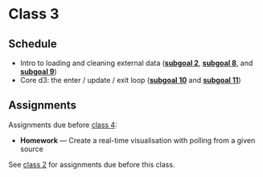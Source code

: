 # Class 3

## Schedule

*   Intro to loading and cleaning external data
    ([**subgoal 2**][s2], [**subgoal 8**][s8], and [**subgoal 9**][s9])
*   Core d3: the enter / update / exit loop
    ([**subgoal 10**][s10] and [**subgoal 11**][s11])

## Assignments

Assignments due before [class 4][c4]:

*   **Homework** — Create a real-time visualisation with polling from a given
    source

See [class 2][c2] for assignments due before this class.

[c2]: class-2.md#assignments

[c4]: class-4.md

[s2]: https://github.com/cmda-fe3/course-17-18#subgoal-2

[s8]: https://github.com/cmda-fe3/course-17-18#subgoal-8

[s9]: https://github.com/cmda-fe3/course-17-18#subgoal-9

[s10]: https://github.com/cmda-fe3/course-17-18#subgoal-10

[s11]: https://github.com/cmda-fe3/course-17-18#subgoal-11
